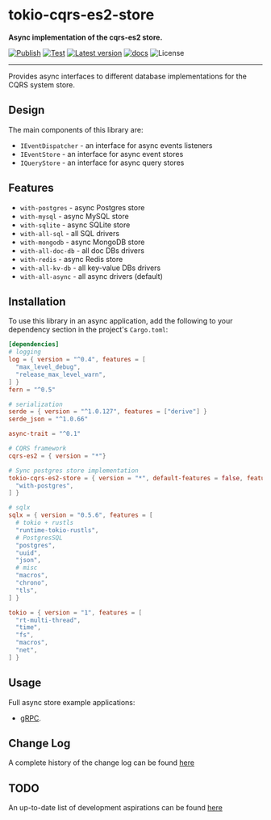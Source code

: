 # tokio-cqrs-es2-store

**Async implementation of the cqrs-es2 store.**

[![Publish](https://github.com/brgirgis/tokio-cqrs-es2-store/actions/workflows/crates-io.yml/badge.svg)](https://github.com/brgirgis/tokio-cqrs-es2-store/actions/workflows/crates-io.yml)
[![Test](https://github.com/brgirgis/tokio-cqrs-es2-store/actions/workflows/rust-ci.yml/badge.svg)](https://github.com/brgirgis/tokio-cqrs-es2-store/actions/workflows/rust-ci.yml)
[![Latest version](https://img.shields.io/crates/v/tokio-cqrs-es2-store)](https://crates.io/crates/tokio-cqrs-es2-store)
[![docs](https://img.shields.io/badge/API-docs-blue.svg)](https://docs.rs/tokio-cqrs-es2-store)
![License](https://img.shields.io/crates/l/tokio-cqrs-es2-store.svg)

---

Provides async interfaces to different database implementations for the CQRS system store.

## Design

The main components of this library are:

- `IEventDispatcher` - an interface for async events listeners
- `IEventStore` - an interface for async event stores
- `IQueryStore` - an interface for async query stores

## Features

- `with-postgres` - async Postgres store
- `with-mysql` - async MySQL store
- `with-sqlite` - async SQLite store
- `with-all-sql` - all SQL drivers
- `with-mongodb` - async MongoDB store
- `with-all-doc-db` - all doc DBs drivers
- `with-redis` - async Redis store
- `with-all-kv-db` - all key-value DBs drivers
- `with-all-async` - all async drivers (default)

## Installation

To use this library in an async application, add the following to
your dependency section in the project's `Cargo.toml`:

```toml
[dependencies]
# logging
log = { version = "^0.4", features = [
  "max_level_debug",
  "release_max_level_warn",
] }
fern = "^0.5"

# serialization
serde = { version = "^1.0.127", features = ["derive"] }
serde_json = "^1.0.66"

async-trait = "^0.1"

# CQRS framework
cqrs-es2 = { version = "*"}

# Sync postgres store implementation
tokio-cqrs-es2-store = { version = "*", default-features = false, features = [
  "with-postgres",
] }

# sqlx
sqlx = { version = "0.5.6", features = [
  # tokio + rustls
  "runtime-tokio-rustls",
  # PostgresSQL
  "postgres",
  "uuid",
  "json",
  # misc
  "macros",
  "chrono",
  "tls",
] }

tokio = { version = "1", features = [
  "rt-multi-thread",
  "time",
  "fs",
  "macros",
  "net",
] }
```

## Usage

Full async store example applications:

- [gRPC](https://github.com/brgirgis/tokio-cqrs-es2-store/tree/master/examples/grpc).

## Change Log

A complete history of the change log can be found [here](https://github.com/brgirgis/tokio-cqrs-es2-store/blob/master/ChangeLog.md)

## TODO

An up-to-date list of development aspirations can be found [here](https://github.com/brgirgis/tokio-cqrs-es2-store/blob/master/TODO.md)

